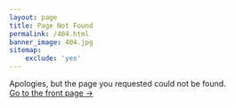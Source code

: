 ```yaml
---
layout: page
title: Page Not Found
permalink: /404.html
banner_image: 404.jpg
sitemap:
    exclude: 'yes'
---
```


Apologies, but the page you requested could not be found. <br />
<a class="error-link" href="{{ site.baseurl }}/">Go to the front page &rarr;</a>
